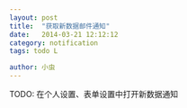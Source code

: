 ```yaml
---
layout: post
title:  "获取新数据邮件通知"
date:   2014-03-21 12:12:12
category: notification
tags: todo L

author: 小虫
---
```


TODO: 在个人设置、表单设置中打开新数据通知
